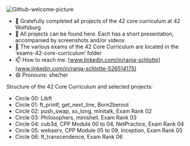 ![Github-welcome-picture](https://github.com/RanniSch/rannisch/assets/104382315/182ee655-6318-43ba-bf5f-5007b85e9b1d)




* 🔭 Gratefully completed all projects of the 42 core curriculum at 42 Wolfsburg
* 🌱 All projects can be found here. Each has a short presentation, accompanied by screenshots and/or videos
* 💬 The various exams of the 42 Core Curriculum are located in the ‘exams-42-core-curriculum’ folder
* 📫 How to reach me: [www.linkedin.com/in/ranja-schlotte](www.linkedin.com/in/ranja-schlotte-526514175)
* 😄 Pronouns: she/her

Structure of the 42 Core Curriculum and selected projects:
* Circle 00: Libft
* Circle 01: ft_printf, get_next_line, Born2beroot
* Circle 02: push_swap, so_long, minitalk, Exam Rank 02
* Circle 03: Philosophers, minishell, Exam Rank 03
* Circle 04: cub3d, CPP Module 00 to 04, NetPractice, Exam Rank 04
* Circle 05: webserv, CPP Module 05 to 09, Inception, Exam Rank 05
* Circle 06: ft_transcendence, Exam Rank 06
